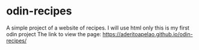 # odin-recipes
A simple project of a website of recipes.
I will use html only
this is my first odin project
The link to view the page: https://aderitoapelao.github.io/odin-recipes/